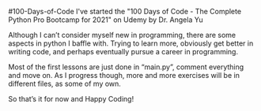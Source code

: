 #100-Days-of-Code
I've started the "100 Days of Code - The Complete Python Pro Bootcamp for 2021" on Udemy by Dr. Angela Yu

Although I can’t consider myself new in programming, there are some aspects in python I baffle with. Trying to learn more, obviously get better in writing code, and perhaps eventually pursue a career in programming.

Most of the first lessons are just done in “main.py”, comment everything and move on. As I progress though, more and more exercises will be in different files, as some of my own.

So that’s it for now and Happy Coding!
